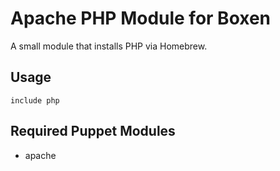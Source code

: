 # Apache PHP Module for Boxen

A small module that installs PHP via Homebrew.

## Usage

```include php```


## Required Puppet Modules

* apache
